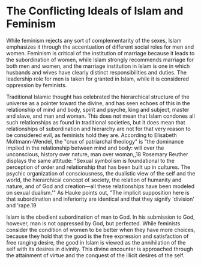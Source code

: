 The Conflicting Ideals of Islam and Feminism
============================================

While feminism rejects any sort of complementarity of the sexes, Islam
emphasizes it through the accentuation of different social roles for men
and women. Feminism is critical of the institution of marriage because
it leads to the subordination of women, while Islam strongly recommends
marriage for both men and women, and the marriage institution in Islam
is one in which husbands and wives have clearly distinct
responsibilities and duties. The leadership role for men is taken for
granted in Islam, while it is considered oppression by feminists.

Traditional Islamic thought has celebrated the hierarchical structure of
the universe as a pointer toward the divine, and has seen echoes of this
in the relationship of mind and body, spirit and psyche, king and
subject, master and slave, and man and woman. This does not mean that
Islam condones all such relationships as found in traditional societies,
but it does mean that relationships of subordination and hierarchy are
not for that very reason to be considered evil, as feminists hold they
are. According to Elisabeth Moltmann-Wendel, the "crux of patriarchal
theology" is "the dominance implied in the relationship between mind and
body: will over the unconscious, history over nature, man over woman,,18
Rosemary Reuther displays the same attitude: "Sexual symbolism is
foundational to the perception of order and relationship that has been
built up in cultures. The psychic organization of consciousness, the
dualistic view of the self and the world, the hierarchical concept of
society, the relation of humanity and nature, and of God and
creation—all these relationships have been modeled on sexual dualism.'"
As Hauke points out, "The implicit supposition here is that
subordination and inferiority are identical and that they signify
'division' and 'rape.19

Islam is the obedient subordination of man to God. In his submission to
God, however, man is not oppressed by God, but perfected. While
feminists consider the condition of women to be better when they have
more choices, because they hold that the good is the free expression and
satisfaction of free ranging desire, the good in Islam is viewed as the
annihilation of the self with its desires in divinity. This divine
encounter is approached through the attainment of virtue and the
conquest of the illicit desires of the self.


